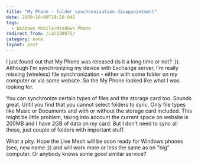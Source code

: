 ```yaml
---
title: "My Phone - folder synchronization disappointment"
date: 2009-10-09T19:26:04Z
tags:
  - Windows Mobile/Windows Phone
redirect_from: /id/230875/
category: none
layout: post
---
```

I just found out that My Phone was released (is it a long time or not? :)). Although I'm synchronizing my device with Exchange server, I'm really missing (wireless) file synchronization - either with some folder on my computer or via some website. So the My Phone looked like what I was looking for.

You can synchronize certain types of files and the storage card too. Sounds great. Until you find that you cannot select folders to sync. Only file types like Music or Documents and with or without the storage card included. This might be little problem, taking into account the current space on website is 200MB and I have 2GB of data on my card. But I don't need to sync all these, just couple of folders with important stuff.

What a pity. Hope the Live Mesh will be soon ready for Windows phones (see, new name ;)) and will work more or less the same as on "big" computer. Or anybody knows some good similar service?